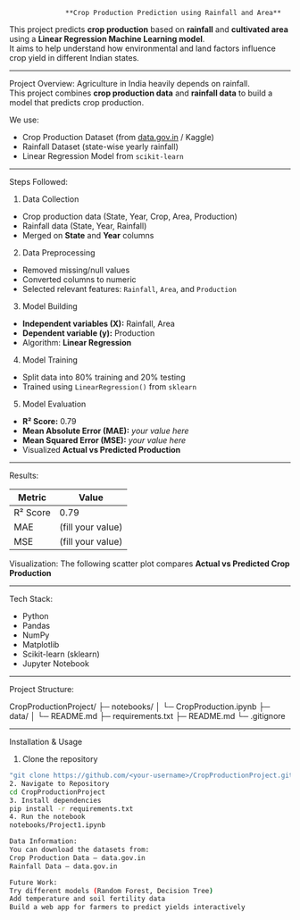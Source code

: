                   **Crop Production Prediction using Rainfall and Area**

This project predicts **crop production** based on **rainfall** and **cultivated area** using a **Linear Regression Machine Learning model**.  
It aims to help understand how environmental and land factors influence crop yield in different Indian states.

---
Project Overview:
Agriculture in India heavily depends on rainfall.  
This project combines **crop production data** and **rainfall data** to build a model that predicts crop production.  

We use:
- Crop Production Dataset (from [data.gov.in](https://data.gov.in/) / Kaggle)
- Rainfall Dataset (state-wise yearly rainfall)
- Linear Regression Model from `scikit-learn`

---
Steps Followed:
1. Data Collection
- Crop production data (State, Year, Crop, Area, Production)
- Rainfall data (State, Year, Rainfall)
- Merged on **State** and **Year** columns
2. Data Preprocessing
- Removed missing/null values
- Converted columns to numeric
- Selected relevant features: `Rainfall`, `Area`, and `Production`
3. Model Building
- **Independent variables (X):** Rainfall, Area  
- **Dependent variable (y):** Production  
- Algorithm: **Linear Regression**
4. Model Training
- Split data into 80% training and 20% testing
- Trained using `LinearRegression()` from `sklearn`
5. Model Evaluation
- **R² Score:** 0.79  
- **Mean Absolute Error (MAE):** *your value here*  
- **Mean Squared Error (MSE):** *your value here*  
- Visualized **Actual vs Predicted Production**

---
Results:

| Metric | Value |
|---------|--------|
| R² Score | 0.79 |
| MAE | (fill your value) |
| MSE | (fill your value) |

Visualization:
The following scatter plot compares **Actual vs Predicted Crop Production**


---
Tech Stack:
- Python
- Pandas
- NumPy
- Matplotlib
- Scikit-learn (sklearn)
- Jupyter Notebook

---
Project Structure:

CropProductionProject/
├─ notebooks/
│ └─ CropProduction.ipynb
├─ data/
│ └─ README.md
├─ requirements.txt
├─ README.md
└─ .gitignore


---
Installation & Usage
1. Clone the repository
```bash
"git clone https://github.com/<your-username>/CropProductionProject.git"
2. Navigate to Repository
cd CropProductionProject
3. Install dependencies
pip install -r requirements.txt
4. Run the notebook
notebooks/Project1.ipynb

Data Information:
You can download the datasets from:
Crop Production Data — data.gov.in
Rainfall Data — data.gov.in

Future Work:
Try different models (Random Forest, Decision Tree)
Add temperature and soil fertility data
Build a web app for farmers to predict yields interactively

